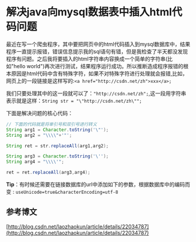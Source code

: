 # 解决java向mysql数据表中插入html代码问题

最近在写一个爬虫程序，其中要把网页中的html代码插入到mysql数据库中，结果程序一直提示报错，错误信息提示我的sql语句有错，但是我检查了半天都没发现程序有问题。之后我将要插入的html字符串内容换成一个简单的字符串(比如"hello world")再次进行测试，结果程序运行成功。所以推断造成程序报错的根本原因是html代码中含有特殊字符，如果不对特殊字符进行处理就会报错,比如，网页上的一段链接是这样写的:`<a href="http://csdn.net/zh">xxx</a>;`

我们只要处理其中的这一段就可以了：`"http://csdn.net/zh";`,这一段用字符串表示就是这样：`String str = "\"http://csdn.net/zh\"";`

下面是解决问题的核心代码：

```java
// 下面的代码就是将单引号和双引号进行转义
String arg1 = Character.toString('\"');
String arg2 = "\\\\"+'"';

String ret = str.replaceAll(arg1,arg2);

String arg3 = Character.toString('\'');
String arg4 = "\\\\'";

ret = ret.replaceAll(arg3,arg4);
```

**Tip**：有时候还需要在链接数据库的url中添加如下的参数，根据数据库中的编码而变 : `useUnicode=true&characterEncoding=utf-8`

## 参考博文

[http://blog.csdn.net/laozhaokun/article/details/22034787](http://blog.csdn.net/laozhaokun/article/details/22034787)
